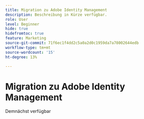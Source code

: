 ```yaml
---
title: Migration zu Adobe Identity Management
description: Beschreibung in Kürze verfügbar.
role: User
level: Beginner
hide: true
hidefromtoc: true
feature: Marketing
source-git-commit: 71f6ec1f4dd2c5a0a2d0c1959da7a78002644edb
workflow-type: tm+mt
source-wordcount: '15'
ht-degree: 13%

---
```


# Migration zu Adobe Identity Management

Demnächst verfügbar
